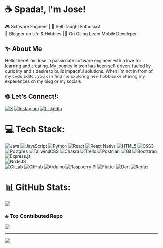 
# ☕ Spada!, I'm Jose!
🎮 Software Engineer | 🚀 Self-Taught Enthusiast <br/>
🎨 Blogger on Life & Hobbies | 📱 On Going Learn Mobile Developer

## ✨ About Me
Hello there! I'm Jose, a passionate software engineer with a love for learning and creating. My journey in tech has been self-driven, fueled by curiosity and a desire to build impactful solutions. When I’m not in front of my code editor, you can find me exploring new hobbies or sharing my experiences on my blog or my socials.

## 🌐 Let’s Connect!:
[![X](https://img.shields.io/badge/X-black.svg?logo=X&logoColor=white)](https://x.com/@jsgrd8) 
[![Instagram](https://img.shields.io/badge/Instagram-%23E4405F.svg?logo=Instagram&logoColor=white)](https://instagram.com/josegardaa) [![LinkedIn](https://img.shields.io/badge/LinkedIn-%230077B5.svg?logo=linkedin&logoColor=white)](https://linkedin.com/in/josegarda) 
# 💻 Tech Stack:
![Java](https://img.shields.io/badge/java-%23ED8B00.svg?style=for-the-badge&logo=openjdk&logoColor=white)
![JavaScript](https://img.shields.io/badge/javascript-%23323330.svg?style=for-the-badge&logo=javascript&logoColor=%23F7DF1E)
![Python](https://img.shields.io/badge/python-3670A0?style=for-the-badge&logo=python&logoColor=ffdd54)
![React](https://img.shields.io/badge/react-%2320232a.svg?style=for-the-badge&logo=react&logoColor=%2361DAFB)
![React Native](https://img.shields.io/badge/react_native-%2320232a.svg?style=for-the-badge&logo=react&logoColor=%2361DAFB)
![HTML5](https://img.shields.io/badge/html5-%23E34F26.svg?style=for-the-badge&logo=html5&logoColor=white) 
![CSS3](https://img.shields.io/badge/css3-%231572B6.svg?style=for-the-badge&logo=css3&logoColor=white)
![Postgres](https://img.shields.io/badge/postgres-%23316192.svg?style=for-the-badge&logo=postgresql&logoColor=white) 
![TailwindCSS](https://img.shields.io/badge/tailwindcss-%2338B2AC.svg?style=for-the-badge&logo=tailwind-css&logoColor=white)
![Chakra](https://img.shields.io/badge/chakra-%234ED1C5.svg?style=for-the-badge&logo=chakraui&logoColor=white)
![Trello](https://img.shields.io/badge/Trello-%23026AA7.svg?style=for-the-badge&logo=Trello&logoColor=white)
![Postman](https://img.shields.io/badge/Postman-FF6C37?style=for-the-badge&logo=postman&logoColor=white) 
![Git](https://img.shields.io/badge/git-%23F05033.svg?style=for-the-badge&logo=git&logoColor=white)
![Bootstrap](https://img.shields.io/badge/bootstrap-%238511FA.svg?style=for-the-badge&logo=bootstrap&logoColor=white)
![Express.js](https://img.shields.io/badge/express.js-%23404d59.svg?style=for-the-badge&logo=express&logoColor=%2361DAFB)  
![NodeJS](https://img.shields.io/badge/node.js-6DA55F?style=for-the-badge&logo=node.js&logoColor=white)  
![GitLab](https://img.shields.io/badge/gitlab-%23181717.svg?style=for-the-badge&logo=gitlab&logoColor=white) 
![GitHub](https://img.shields.io/badge/github-%23121011.svg?style=for-the-badge&logo=github&logoColor=white) 
![Arduino](https://img.shields.io/badge/-Arduino-00979D?style=for-the-badge&logo=Arduino&logoColor=white)
![Raspberry Pi](https://img.shields.io/badge/-Raspberry_Pi-C51A4A?style=for-the-badge&logo=Raspberry-Pi) 
![Flutter](https://img.shields.io/badge/Flutter-%2302569B.svg?style=for-the-badge&logo=Flutter&logoColor=white) 
![Dart](https://img.shields.io/badge/dart-%230175C2.svg?style=for-the-badge&logo=dart&logoColor=white) 
![Redux](https://img.shields.io/badge/redux-%23593d88.svg?style=for-the-badge&logo=redux&logoColor=white) 
<!--
![Go](https://img.shields.io/badge/go-%2300ADD8.svg?style=for-the-badge&logo=go&logoColor=white) ![Kotlin](https://img.shields.io/badge/kotlin-%237F52FF.svg?style=for-the-badge&logo=kotlin&logoColor=white) ![TypeScript](https://img.shields.io/badge/typescript-%23007ACC.svg?style=for-the-badge&logo=typescript&logoColor=white) 
 ![Ruby](https://img.shields.io/badge/ruby-%23CC342D.svg?style=for-the-badge&logo=ruby&logoColor=white) 
 ![Vue.js](https://img.shields.io/badge/vue.js-%2335495e.svg?style=for-the-badge&logo=vuedotjs&logoColor=%234FC08D) -->
# 📊 GitHub Stats:
<!-- ![](https://github-readme-stats.vercel.app/api?username=Josegrd&theme=dark&hide_border=false&include_all_commits=false&count_private=false)<br/> -->
<!-- ![](https://github-readme-streak-stats.herokuapp.com/?user=Josegrd&theme=dark&hide_border=false)<br/> -->
![](https://github-readme-stats.vercel.app/api/top-langs/?username=Josegrd&theme=dark&hide_border=false&include_all_commits=false&count_private=false&layout=compact)

<!-- ## 🏆 GitHub Trophies -->
<!-- ![](https://github-profile-trophy.vercel.app/?username=Josegrd&theme=onedark&no-frame=false&no-bg=false&margin-w=4) -->

### 🔝 Top Contributed Repo
![](https://github-contributor-stats.vercel.app/api?username=Josegrd&limit=5&theme=merko&combine_all_yearly_contributions=true)

---
[![](https://visitcount.itsvg.in/api?id=Josegrd&icon=6&color=9)](https://visitcount.itsvg.in)
